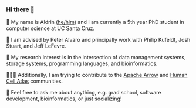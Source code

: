 ### Hi there 👋

<!--
**drin/drin** is a ✨ _special_ ✨ repository because its `README.md` (this file) appears on your GitHub profile.
-->

🌱
My name is Aldrin ([he/him][doc-pronoun]) and I am currently a 5th year PhD student in computer science at UC Santa Cruz.

👯
I am advised by Peter Alvaro and principally work with Philip Kufeldt, Josh Stuart, and Jeff LeFevre.

🔭
My research interest is in the intersection of data management systems, storage systems, programming languages, and bioinformatics.

👨🏽‍💻
Additionally, I am trying to contribute to the [Apache Arrow][community-arrow] and [Human Cell Atlas][community-hca] communities.

💬
Feel free to ask me about anything, e.g. grad school, software development, bioinformatics, or just socializing!


<!-- Resources -->
[community-arrow]: https://arrow.apache.org/community/
[community-hca]:   https://www.humancellatlas.org/learn-more/

[doc-pronoun]:     https://www.npr.org/2021/06/02/996319297/gender-identity-pronouns-expression-guide-lgbtq
